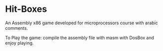 # Hit-Boxes
An Assembly x86 game developed for microprocessors course with arabic comments.

To Play the game:
compile the assembly file with masm with DosBox and enjoy playing.
